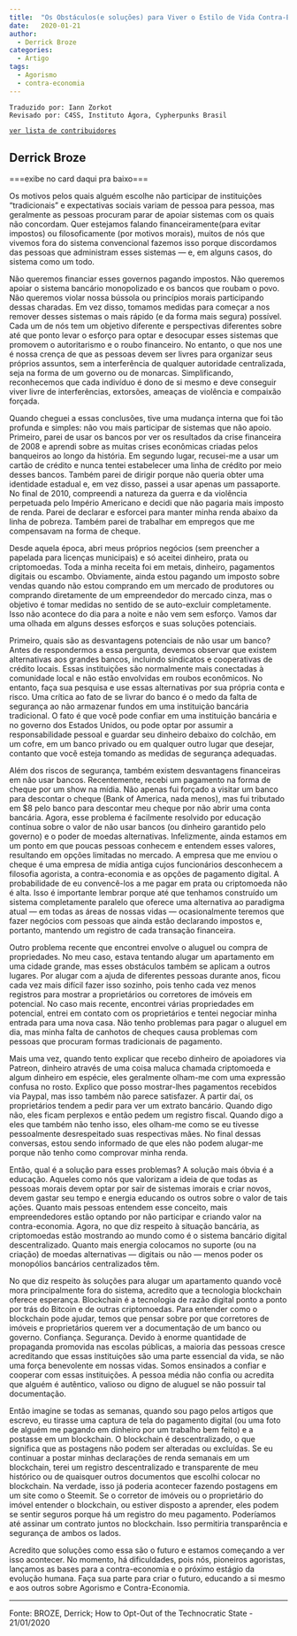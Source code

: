 ```yaml
---
title:  "Os Obstáculos(e soluções) para Viver o Estilo de Vida Contra-Econômico"
date:   2020-01-21
author:
  - Derrick Broze
categories:
  - Artigo
tags:
  - Agorismo
  - contra-economia
---
```

```
Traduzido por: Iann Zorkot
Revisado por: C4SS, Instituto Ágora, Cypherpunks Brasil
```
[```ver lista de contribuidores```](/about/#contribuidores)

## Derrick Broze

===exibe no card daqui pra baixo===

Os motivos pelos quais alguém escolhe não participar de instituições “tradicionais” e expectativas sociais variam de pessoa para pessoa, mas geralmente as pessoas procuram parar de apoiar sistemas com os quais não concordam. Quer estejamos falando financeiramente(para evitar impostos) ou filosoficamente (por motivos morais), muitos de nós que vivemos fora do sistema convencional fazemos isso porque discordamos das pessoas que administram esses sistemas — e, em alguns casos, do sistema como um todo.

Não queremos financiar esses governos pagando impostos. Não queremos apoiar o sistema bancário monopolizado e os bancos que roubam o povo. Não queremos violar nossa bússola ou princípios morais participando dessas charadas. Em vez disso, tomamos medidas para começar a nos remover desses sistemas o mais rápido (e da forma mais segura) possível. Cada um de nós tem um objetivo diferente e perspectivas diferentes sobre até que ponto levar o esforço para optar e desocupar esses sistemas que promovem o autoritarismo e o roubo financeiro. No entanto, o que nos une é nossa crença de que as pessoas devem ser livres para organizar seus próprios assuntos, sem a interferência de qualquer autoridade centralizada, seja na forma de um governo ou de monarcas. Simplificando, reconhecemos que cada indivíduo é dono de si mesmo e deve conseguir viver livre de interferências, extorsões, ameaças de violência e compaixão forçada.

Quando cheguei a essas conclusões, tive uma mudança interna que foi tão profunda e simples: não vou mais participar de sistemas que não apoio. Primeiro, parei de usar os bancos por ver os resultados da crise financeira de 2008 e aprendi sobre as muitas crises econômicas criadas pelos banqueiros ao longo da história. Em segundo lugar, recusei-me a usar um cartão de crédito e nunca tentei estabelecer uma linha de crédito por meio desses bancos. Também parei de dirigir porque não queria obter uma identidade estadual e, em vez disso, passei a usar apenas um passaporte. No final de 2010, compreendi a natureza da guerra e da violência perpetuada pelo Império Americano e decidi que não pagaria mais imposto de renda. Parei de declarar e esforcei para manter minha renda abaixo da linha de pobreza. Também parei de trabalhar em empregos que me compensavam na forma de cheque.

Desde aquela época, abri meus próprios negócios (sem preencher a papelada para licenças municipais) e só aceitei dinheiro, prata ou criptomoedas. Toda a minha receita foi em metais, dinheiro, pagamentos digitais ou escambo. Obviamente, ainda estou pagando um imposto sobre vendas quando não estou comprando em um mercado de produtores ou comprando diretamente de um empreendedor do mercado cinza, mas o objetivo é tomar medidas no sentido de se auto-excluir completamente. Isso não acontece do dia para a noite e não vem sem esforço. Vamos dar uma olhada em alguns desses esforços e suas soluções potenciais.

Primeiro, quais são as desvantagens potenciais de não usar um banco? Antes de respondermos a essa pergunta, devemos observar que existem alternativas aos grandes bancos, incluindo sindicatos e cooperativas de crédito locais. Essas instituições são normalmente mais conectadas à comunidade local e não estão envolvidas em roubos econômicos. No entanto, faça sua pesquisa e use essas alternativas por sua própria conta e risco. Uma crítica ao fato de se livrar do banco é o medo da falta de segurança ao não armazenar fundos em uma instituição bancária tradicional. O fato é que você pode confiar em uma instituição bancária e no governo dos Estados Unidos, ou pode optar por assumir a responsabilidade pessoal e guardar seu dinheiro debaixo do colchão, em um cofre, em um banco privado ou em qualquer outro lugar que desejar, contanto que você esteja tomando as medidas de segurança adequadas.

Além dos riscos de segurança, também existem desvantagens financeiras em não usar bancos. Recentemente, recebi um pagamento na forma de cheque por um show na mídia. Não apenas fui forçado a visitar um banco para descontar o cheque (Bank of America, nada menos), mas fui tributado em $8 pelo banco para descontar meu cheque por não abrir uma conta bancária. Agora, esse problema é facilmente resolvido por educação contínua sobre o valor de não usar bancos (ou dinheiro garantido pelo governo) e o poder de moedas alternativas. Infelizmente, ainda estamos em um ponto em que poucas pessoas conhecem e entendem esses valores, resultando em opções limitadas no mercado. A empresa que me enviou o cheque é uma empresa de mídia antiga cujos funcionários desconhecem a filosofia agorista, a contra-economia e as opções de pagamento digital. A probabilidade de eu convencê-los a me pagar em prata ou criptomoeda não é alta. Isso é importante lembrar porque até que tenhamos construído um sistema completamente paralelo que oferece uma alternativa ao paradigma atual — em todas as áreas de nossas vidas — ocasionalmente teremos que fazer negócios com pessoas que ainda estão declarando impostos e, portanto, mantendo um registro de cada transação financeira.

Outro problema recente que encontrei envolve o aluguel ou compra de propriedades. No meu caso, estava tentando alugar um apartamento em uma cidade grande, mas esses obstáculos também se aplicam a outros lugares. Por alugar com a ajuda de diferentes pessoas durante anos, ficou cada vez mais difícil fazer isso sozinho, pois tenho cada vez menos registros para mostrar a proprietários ou corretores de imóveis em potencial. No caso mais recente, encontrei várias propriedades em potencial, entrei em contato com os proprietários e tentei negociar minha entrada para uma nova casa. Não tenho problemas para pagar o aluguel em dia, mas minha falta de canhotos de cheques causa problemas com pessoas que procuram formas tradicionais de pagamento.

Mais uma vez, quando tento explicar que recebo dinheiro de apoiadores via Patreon, dinheiro através de uma coisa maluca chamada criptomoeda e algum dinheiro em espécie, eles geralmente olham-me com uma expressão confusa no rosto. Explico que posso mostrar-lhes pagamentos recebidos via Paypal, mas isso também não parece satisfazer. A partir daí, os proprietários tendem a pedir para ver um extrato bancário. Quando digo não, eles ficam perplexos e então pedem um registro fiscal. Quando digo a eles que também não tenho isso, eles olham-me como se eu tivesse pessoalmente desrespeitado suas respectivas mães. No final dessas conversas, estou sendo informado de que eles não podem alugar-me porque não tenho como comprovar minha renda.

Então, qual é a solução para esses problemas? A solução mais óbvia é a educação. Aqueles como nós que valorizam a ideia de que todas as pessoas morais devem optar por sair de sistemas imorais e criar novos, devem gastar seu tempo e energia educando os outros sobre o valor de tais ações. Quanto mais pessoas entendem esse conceito, mais empreendedores estão optando por não participar e criando valor na contra-economia. Agora, no que diz respeito à situação bancária, as criptomoedas estão mostrando ao mundo como é o sistema bancário digital descentralizado. Quanto mais energia colocamos no suporte (ou na criação) de moedas alternativas — digitais ou não — menos poder os monopólios bancários centralizados têm.

No que diz respeito às soluções para alugar um apartamento quando você mora principalmente fora do sistema, acredito que a tecnologia blockchain oferece esperança. Blockchain é a tecnologia de razão digital ponto a ponto por trás do Bitcoin e de outras criptomoedas. Para entender como o blockchain pode ajudar, temos que pensar sobre por que corretores de imóveis e proprietários querem ver a documentação de um banco ou governo. Confiança. Segurança. Devido à enorme quantidade de propaganda promovida nas escolas públicas, a maioria das pessoas cresce acreditando que essas instituições são uma parte essencial da vida, se não uma força benevolente em nossas vidas. Somos ensinados a confiar e cooperar com essas instituições. A pessoa média não confia ou acredita que alguém é autêntico, valioso ou digno de aluguel se não possuir tal documentação.

Então imagine se todas as semanas, quando sou pago pelos artigos que escrevo, eu tirasse uma captura de tela do pagamento digital (ou uma foto de alguém me pagando em dinheiro por um trabalho bem feito) e a postasse em um blockchain. O blockchain é descentralizado, o que significa que as postagens não podem ser alteradas ou excluídas. Se eu continuar a postar minhas declarações de renda semanais em um blockchain, terei um registro descentralizado e transparente de meu histórico ou de quaisquer outros documentos que escolhi colocar no blockchain. Na verdade, isso já poderia acontecer fazendo postagens em um site como o Steemit. Se o corretor de imóveis ou o proprietário do imóvel entender o blockchain, ou estiver disposto a aprender, eles podem se sentir seguros porque há um registro do meu pagamento. Poderíamos até assinar um contrato juntos no blockchain. Isso permitiria transparência e segurança de ambos os lados.

Acredito que soluções como essa são o futuro e estamos começando a ver isso acontecer. No momento, há dificuldades, pois nós, pioneiros agoristas, lançamos as bases para a contra-economia e o próximo estágio da evolução humana. Faça sua parte para criar o futuro, educando a si mesmo e aos outros sobre Agorismo e Contra-Economia.

---
Fonte: BROZE, Derrick; How to Opt-Out of the Technocratic State - 21/01/2020